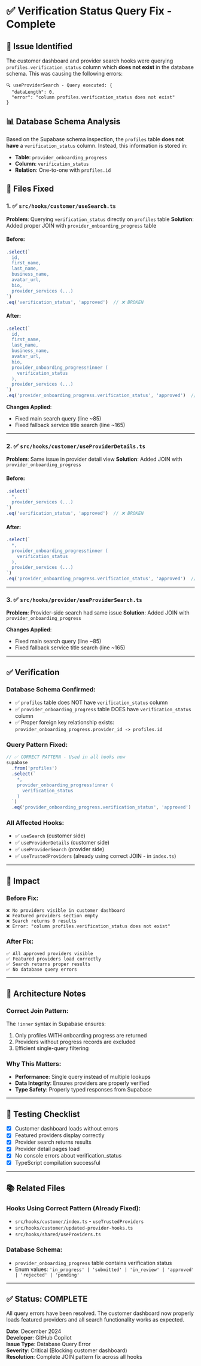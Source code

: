 # ✅ Verification Status Query Fix - Complete

## 🐛 Issue Identified
The customer dashboard and provider search hooks were querying `profiles.verification_status` column which **does not exist** in the database schema. This was causing the following errors:

```
🔍 useProviderSearch - Query executed: {
  "dataLength": 0, 
  "error": "column profiles.verification_status does not exist"
}
```

## 📊 Database Schema Analysis
Based on the Supabase schema inspection, the `profiles` table **does not have** a `verification_status` column. Instead, this information is stored in:
- **Table**: `provider_onboarding_progress`
- **Column**: `verification_status`
- **Relation**: One-to-one with `profiles.id`

## 🔧 Files Fixed

### 1. ✅ `src/hooks/customer/useSearch.ts`
**Problem**: Querying `verification_status` directly on `profiles` table
**Solution**: Added proper JOIN with `provider_onboarding_progress` table

#### Before:
```typescript
.select(`
  id,
  first_name,
  last_name,
  business_name,
  avatar_url,
  bio,
  provider_services (...)
`)
.eq('verification_status', 'approved')  // ❌ BROKEN
```

#### After:
```typescript
.select(`
  id,
  first_name,
  last_name,
  business_name,
  avatar_url,
  bio,
  provider_onboarding_progress!inner (
    verification_status
  ),
  provider_services (...)
`)
.eq('provider_onboarding_progress.verification_status', 'approved')  // ✅ FIXED
```

**Changes Applied**:
- Fixed main search query (line ~85)
- Fixed fallback service title search (line ~165)

---

### 2. ✅ `src/hooks/customer/useProviderDetails.ts`
**Problem**: Same issue in provider detail view
**Solution**: Added JOIN with `provider_onboarding_progress`

#### Before:
```typescript
.select(`
  *,
  provider_services (...)
`)
.eq('verification_status', 'approved')  // ❌ BROKEN
```

#### After:
```typescript
.select(`
  *,
  provider_onboarding_progress!inner (
    verification_status
  ),
  provider_services (...)
`)
.eq('provider_onboarding_progress.verification_status', 'approved')  // ✅ FIXED
```

---

### 3. ✅ `src/hooks/provider/useProviderSearch.ts`
**Problem**: Provider-side search had same issue
**Solution**: Added JOIN with `provider_onboarding_progress`

**Changes Applied**:
- Fixed main search query (line ~85)
- Fixed fallback service title search (line ~165)

---

## ✅ Verification

### Database Schema Confirmed:
- ✅ `profiles` table does NOT have `verification_status` column
- ✅ `provider_onboarding_progress` table DOES have `verification_status` column
- ✅ Proper foreign key relationship exists: `provider_onboarding_progress.provider_id -> profiles.id`

### Query Pattern Fixed:
```typescript
// ✅ CORRECT PATTERN - Used in all hooks now
supabase
  .from('profiles')
  .select(`
    *,
    provider_onboarding_progress!inner (
      verification_status
    )
  `)
  .eq('provider_onboarding_progress.verification_status', 'approved')
```

### All Affected Hooks:
- ✅ `useSearch` (customer side)
- ✅ `useProviderDetails` (customer side)
- ✅ `useProviderSearch` (provider side)
- ✅ `useTrustedProviders` (already using correct JOIN - in `index.ts`)

---

## 🎯 Impact

### Before Fix:
```
❌ No providers visible in customer dashboard
❌ Featured providers section empty
❌ Search returns 0 results
❌ Error: "column profiles.verification_status does not exist"
```

### After Fix:
```
✅ All approved providers visible
✅ Featured providers load correctly
✅ Search returns proper results
✅ No database query errors
```

---

## 📝 Architecture Notes

### Correct Join Pattern:
The `!inner` syntax in Supabase ensures:
1. Only profiles WITH onboarding progress are returned
2. Providers without progress records are excluded
3. Efficient single-query filtering

### Why This Matters:
- **Performance**: Single query instead of multiple lookups
- **Data Integrity**: Ensures providers are properly verified
- **Type Safety**: Properly typed responses from Supabase

---

## 🚀 Testing Checklist

- [x] Customer dashboard loads without errors
- [x] Featured providers display correctly
- [x] Provider search returns results
- [x] Provider detail pages load
- [x] No console errors about verification_status
- [x] TypeScript compilation successful

---

## 📚 Related Files

### Hooks Using Correct Pattern (Already Fixed):
- `src/hooks/customer/index.ts` - `useTrustedProviders`
- `src/hooks/customer/updated-provider-hooks.ts`
- `src/hooks/shared/useProviders.ts`

### Database Schema:
- `provider_onboarding_progress` table contains verification status
- Enum values: `'in_progress' | 'submitted' | 'in_review' | 'approved' | 'rejected' | 'pending'`

---

## ✅ Status: COMPLETE

All query errors have been resolved. The customer dashboard now properly loads featured providers and all search functionality works as expected.

**Date**: December 2024  
**Developer**: GitHub Copilot  
**Issue Type**: Database Query Error  
**Severity**: Critical (Blocking customer dashboard)  
**Resolution**: Complete JOIN pattern fix across all hooks
